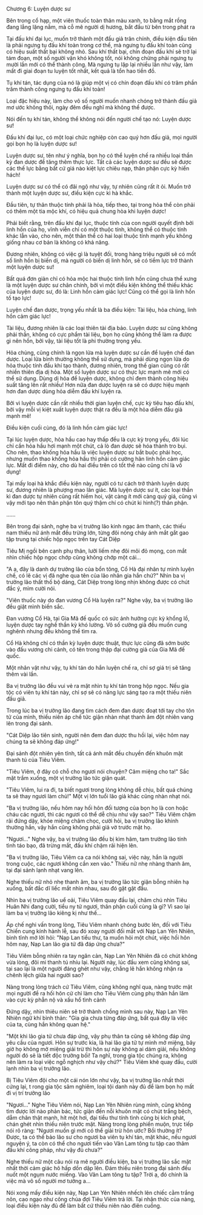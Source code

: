 




Chương 6: Luyện dược sư


Bên trong cổ hạp, một viên thuốc toàn thân màu xanh, to bằng mắt rồng đang lẳng lặng nằm, mà cỗ mê người dị hương, bắt đầu từ bên trong phát ra

Tại đấu khí đại lục, muốn trở thành một đấu giả trân chính, điều kiện đầu tiên là phải ngưng tụ đấu khí toàn trong cơ thể, mà ngưng tụ đấu khí toàn cũng có hiệu suất thất bại không nhỏ. Sau khí thất bại, chín đoạn đấu khí sẽ trở lại tám đoạn, một số người vận khó không tốt, nói không chừng phải ngưng tụ mười lần mới có thể thành công. Mà ngưng tụ lặp lại nhiều lần như vậy, làm mất đi giai đoạn tu luyện tốt nhất, kết quả là tổn hao tiền đồ.

Tụ khí tán, tác dụng của nó là giúp một vị có chín đoạn đấu khí có trăm phần trăm thành công ngưng tụ đấu khí toàn!

Loại đặc hiệu này, làm cho vô số người muốn nhanh chóng trở thành đấu giả mơ ước không thôi, ngày đêm đều nghĩ mà không thể được.

Nói đến tụ khí tán, không thể không nói đến người chế tạo nó: Luyện dược sư!

Đấu khí đại lục, có một loại chức nghiệp còn cao quý hơn đấu giả, mọi người gọi bọn họ là luyện dược sư!

Luyện dược sư, tên như ý nghĩa, bọn họ có thể luyện chế ra nhiều loại thần kỳ đan dược để tăng thêm thực lực. Tất cả các luyện dược sư đều sẽ được các thế lực bằng bất cứ giá nào kiệt lực chiêu nạp, thân phận cực kỳ hiển hách!

Luyện dược sư có thể có đãi ngộ như vậy, tự nhiên cũng rất ít ỏi. Muốn trở thành một luyện dược sư, điều kiện cực kì hà khắc.

Đầu tiên, tự thân thuộc tính phải là hỏa, tiếp theo, tại trong hỏa thể còn phải có thêm một tia mộc khí, có hiệu quả chung hòa khi luyện dược!

Phải biết rằng, trên đấu khí đại lục, thuộc tính của con người quyết định bởi linh hồn của họ, vĩnh viễn chỉ có một thuộc tính, không thể có thuộc tính khác lẫn vào, cho nên, một thân thể có hai loại thuộc tính mạnh yếu không giống nhau cơ bản là không có khả năng.

Đương nhiên, không có việc gì là tuyệt đối, trong hàng triệu người sẽ có mốt số linh hồn bị biến dị, mà người có biến dị linh hồn, sẽ có tiềm lực trở thành một luyện dược sư!

Bất quá đơn giản chỉ có hỏa mộc hai thuộc tính linh hồn cũng chưa thể xưng là một luyện dược sư chân chính, bởi vì một điều kiện không thể thiếu khác của luyện dược sư, đó là: Linh hồn cảm giác lực! Cũng có thể gọi là linh hồn tố tạo lực!

Luyện chế đan dược, trọng yếu nhất là ba điều kiện: Tài liệu, hỏa chủng, linh hồn cảm giác lực!

Tài liệu, đương nhiên là các loại thiên tài địa bảo. Luyện dược sư cũng không phải thần, không có cực phẩm tài liệu, bọn họ cũng không thể làm ra được gì nên hồn, bởi vậy, tài liệu tốt là phi thường trọng yếu.

Hỏa chủng, cũng chính là ngọn lửa mà luyện dược sư cần để luyện chế đan dược. Loại lửa bình thường không thể sử dụng, mà phải dùng ngọn lửa do hỏa thuộc tính đấu khí tạo thành, đương nhiên, trong thế gian cũng có rất nhiền thiên địa dị hỏa. Một số luyện dược sư có thực lực mạnh mẽ mới có thể sử dụng. Dùng dị hỏa để luyện dược, không chỉ đem thành công hiệu suất tăng lên rất nhiều! Hơn nữa đan dược luyện ra sẽ có dược hiệu mạnh hơn đan dược dùng hỏa diễm đấu khí luyện ra.

Bởi vì luyện dược cần rất nhiều thời gian luyện chế, cực kỳ tiêu hao đấu khí, bởi vậy mỗi vị kiệt xuất luyện dược thật ra đều là một hỏa diễm đấu giả mạnh mẽ!

Điều kiện cuối cùng, đó là linh hồn cảm giác lực!

Tại lúc luyện dược, hỏa hầu cao hay thấp đều là cực kỳ trọng yếu, đôi lúc chỉ cần hỏa hầu hơi mạnh một chút, cả lò đan dược sẽ hóa thành tro bụi. Cho nên, thao khống hỏa hầu là việc luyện dược sư bắt buộc phải học, nhưng muốn thao khống hỏa hầu thì phải có cường hãn linh hồn cảm giác lực. Mất đi điểm này, cho dù hai điều trên có tốt thế nào cũng chỉ là vô dụng!

Tại mấy loại hà khắc điều kiện này, người có tư cách trở thành luyện dược sư, đương nhiên là phượng mao lân giác. Mà luyện dược sư ít, các loại thần kì đan dược tự nhiên cũng rất hiếm hoi, vật càng ít mới càng quý giá, cũng vì vậy mới tạo nên thân phận tôn quý thậm chí có chút ki hình(?) thân phận.

……

Bên trong đại sảnh, nghe ba vị trưởng lão kinh ngạc âm thanh, các thiếu nam thiếu nữ ánh mắt đều trừng lớn, từng đôi nóng cháy ánh mắt gắt gao tập trung tại chiếc hộp ngọc trên tay Cát Diệp

Tiêu Mị ngồi bên cạnh phụ thân, lưỡi liếm nhẹ đôi môi đỏ mọng, con mắt nhìn chiếc hộp ngọc chớp cũng không chớp một cái…

"A a, đây là danh dự trưởng lão của bổn tông, Cổ Hà đại nhân tự mình luyện chế, có lẽ các vị đã nghe qua tên của lão nhân gia hắn chứ?" Nhìn ba vị trưởng lão thất thố bộ dáng, Cát Diệp trong lòng nhịn không được có chút đắc ý, mỉm cười nói.

"Viên thuốc này do đan vương Cổ Hà luyện ra?" Nghe vậy, ba vị trưởng lão đều giật mình biến sắc.

Đan vương Cổ Hà, tại Gia Mã đế quốc có sức ảnh hưởng cực kỳ khổng lồ, luyện dược tay nghề thần kỳ khó lường. Vô số cường giả đều muốn cung nghênh nhưng đều không thể tìm ra.

Cổ Hà không chỉ có thần kỳ luyện dược thuật, thực lực cũng đã sớm bước vào đấu vương chi cảnh, có tên trong thập đại cường giả của Gia Mã đế quốc.

Một nhân vật như vậy, tụ khí tán do hắn luyện chế ra, chỉ sợ giá trị sẽ tăng thêm vài lần.

Ba vị trưởng lão đều vui vẻ ra mặt nhìn tụ khí tán trong hộp ngọc. Nếu gia tộc có viên tụ khí tán này, chỉ sợ sẽ có năng lực sáng tạo ra một thiếu niên đấu giả.

Trong lúc ba vị trưởng lão đang tìm cách đem đan dược đoạt tới tay cho tôn tử của mình, thiếu niên áp chế tức giận nhàn nhạt thanh âm đột nhiên vang lên trong đại sảnh.

"Cát Diệp lão tiên sinh, người nên đem đan dược thu hồi lại, việc hôm nay chúng ta sẽ không đáp ứng!"

Đại sảnh đột nhiên yên tĩnh, tất cả ánh mắt đều chuyền đến khuôn mặt thanh tú của Tiêu Viêm.

"Tiêu Viêm, ở đây có chỗ cho ngươi nói chuyện? Câm miệng cho ta!" Sắc mặt trầm xuống, một vị trưởng lão tức giận quát.

"Tiêu Viêm, lui ra đi, ta biết ngươi trong lòng không dễ chịu, bất quá chúng ta sẽ thay ngươi làm chủ!" Một vị lớn tuổi lão giả khác cũng nhàn nhạt nói.

"Ba vị trưởng lão, nếu hôm nay hối hôn đối tượng của bọn họ là con hoặc cháu các ngươi, thì các ngươi có thể dễ chịu như vậy sao?" Tiêu Viêm chậm rãi đứng dậy, khóe miệng châm chọc, cười hỏi, ba vị trưởng lão khinh thường hắn, vậy hắn cũng không phải giả vờ trước mặt họ.

"Ngươi…" Nghe vậy, ba vị trưởng lão đều bị kìm hãm, tam trưởng lão tính tình táo bạo, đã trừng mắt, đấu khí chậm rãi hiện lên.

"Ba vị trưởng lão, Tiêu Viêm ca ca nói không sai, việc này, hắn là người trong cuộc, các ngươi không cần xen vào." Thiếu nữ nhẹ nhàng thanh âm, tại đại sảnh lạnh nhạt vang lên.

Nghe thiếu nữ nhỏ nhẹ thanh âm, ba vị trưởng lão tức giận bỗng nhiên hạ xuống, bất đắc dĩ liếc mắt nhìn nhau, sau đó gật gật đầu.

Nhìn ba vị trưởng lão uể oải, Tiêu Viêm quay đầu lại, chăm chú nhìn Tiêu Huân Nhi đang cười, tiểu ny tử ngươi, thân phận cuối cùng là gì? Vì sao lại làm ba vị trưởng lão kiêng kị như thế…

Áp chế nghi vấn trong lòng, Tiêu Viêm nhanh chóng bước lên, đối với Tiêu Chiến cung kính hành lễ, sau đó xoay người đối mắt với Nạp Lan Yên Nhiên, bình tĩnh mở lời hỏi: "Nạp Lan tiểu thư, ta muốn hỏi một chút, việc hối hôn hôm nay, Nạp Lan lão gia tử đã đáp ứng chưa?"

Tiêu Viêm bỗng nhiên ra tay ngăn cản, Nạp Lan Yên Nhiên đã có chút không vừa lòng, đôi mi thanh tú nhíu lại. Người này, lúc đầu xem cũng không sai, tại sao lại là một người đáng ghét như vậy, chẳng lẽ hắn không nhận ra chênh lệch giữa hai người sao?

Nàng trong lòng trách cứ Tiêu Viêm, cũng không nghĩ qua, nàng trước mặt mọi người đề ra hối hôn cử chỉ làm cho Tiêu Viêm cùng phụ thân hắn lâm vào cực kỳ phẫn nộ và xấu hổ tình cảnh

Đứng dậy, nhìn thiêu niên sẽ trở thành chồng mình sau này, Nạp Lan Yên Nhiên ngữ khí bình thản: "Gia gia chưa từng đáp ứng, bất quá đây là việc của ta, cùng hắn không quan hệ."

"Một khi lão gia tử chưa đáp ứng, vậy phụ thân ta cũng sẽ không đáp ứng yêu cầu của ngươi. Hôn sự trước kia, là hai lão gia tử tự mình mở miệng, bây giờ họ không mở miệng giải trừ thì hôn sự này không ai dám giải, nếu không người đó sẽ là tiết độc trưởng bối! Ta nghĩ, trong gia tộc chúng ra, không nên làm ra loại việc ngỗ nghịch như vậy chứ?" Tiêu Viêm khẽ quay đầu, cười lạnh nhìn ba vị trưởng lão.

Bị Tiêu Viêm đội cho một cái nón lớn như vậy, ba vị trưởng lão nhất thời cứng lại, t rong gia tộc sâm nghiêm, loại tội danh này đủ để làm bọn họ mất đi vị trí trưởng lão

"Ngươi…" Nghe Tiêu Viêm nói, Nạp Lan Yên Nhiên rùng mình, cũng không tìm được lời nào phản bác, tức giận đến nỗi khuôn mặt có chút trắng bệch, dẵm chân thật mạnh, hít một hơi, đại tiểu thư tính tình cũng bị kích phát, chán ghét nhìn thiếu niên trước mặt. Nàng trong lòng phiền muộn, trực tiếp nói rõ ràng: "Ngươi muốn gì mới có thể giải trừ hôn ước? Bồi thường ít? Được, ta có thể bảo lão sư cho ngươi ba viên tụ khí tán, mặt khác, nếu ngươi nguyện ý, ta còn có thể cho ngươi tiến vào Vân Lam tông tu tập cao thâm đấu khí công pháp, như vậy đủ chưa?"

Nghe thiếu nữ một câu nói ra mê người điều kiện, ba vị trưởng lão sắc mặt nhất thời cảm giác hô hấp dồn dập lên. Đám thiếu niên trong đại sảnh đều nuốt một ngụm nước miếng. Vào Vân Lam tông tu tập? Trời ạ, đó chính là việc mà vô số người mơ tưởng a…

Nói xong mấy điều kiện này, Nạp Lan Yên Nhiên nhếch lên chiếc cằm trắng nõn, cao ngạo như công chúa đợi Tiêu Viêm trả lời. Tại nhận thức của nàng, loại điều kiện này đủ để làm bất cứ thiếu niên nào điên cuồng.




